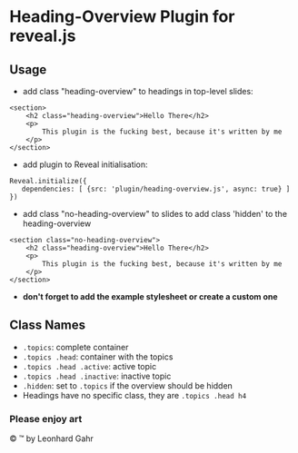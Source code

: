 # Heading-Overview Plugin for reveal.js  
## Usage  

+ add class "heading-overview" to headings in top-level slides:
```
<section>
    <h2 class="heading-overview">Hello There</h2>
    <p>
        This plugin is the fucking best, because it's written by me
    </p>
</section>
```

+ add plugin to Reveal initialisation:  
```
Reveal.initialize({
   dependencies: [ {src: 'plugin/heading-overview.js', async: true} ]
})
```

+ add class "no-heading-overview" to slides to add class 'hidden' to the heading-overview
```
<section class="no-heading-overview">
    <h2 class="heading-overview">Hello There</h2>
    <p>
        This plugin is the fucking best, because it's written by me
    </p>
</section>
```

+ __don't forget to add the example stylesheet or create a custom one__

## Class Names
+ ``.topics``: complete container
+ ``.topics .head``: container with the topics
+ ``.topics .head .active``: active topic
+ ``.topics .head .inactive``: inactive topic
+ ``.hidden``: set to ``.topics`` if the overview should be hidden
+ Headings have no specific class, they are ``.topics .head h4``
  
### Please enjoy art  

&copy; &trade; by Leonhard Gahr